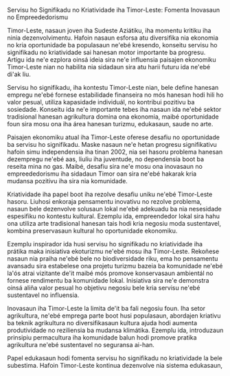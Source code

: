 Servisu ho Signifikadu no Kriatividade iha Timor-Leste: Fomenta Inovasaun no Empreededorismu

Timor-Leste, nasaun joven iha Sudeste Aziátiku, iha momentu kritiku iha ninia dezenvolvimentu. Hafoin nasaun esforsa atu diversifika nia ekonomia no kria oportunidade ba populasaun ne'ebé kresendo, konseitu servisu ho signifikadu no kriatividade sai hanesan motor importante ba progresu. Artigu ida ne'e ezplora oinsá ideia sira ne'e influensia paisajen ekonomiku Timor-Leste nian no habilita nia sidadaun sira atu harii futuru ida ne'ebé di'ak liu.

Servisu ho signifikadu, iha kontestu Timor-Leste nian, bele define hanesan empregu ne'ebé fornese estabilidade finanseira no mós hanesan hodi hili ho valor pesual, utiliza kapasidade individuál, no kontribui pozitivu ba sosiedade. Konseitu ida ne'e importante tebes iha nasaun ida ne'ebé sektor tradisional hanesan agrikultura domina ona ekonomia, maibé oportunidade foun sira mosu ona iha área hanesan turizmu, edukasaun, saude no arte.

Paisajen ekonomiku atual iha Timor-Leste oferese desafiu no oportunidade ba servisu ho signifikadu. Maske nasaun ne'e hetan progresu signifikativu hafoin simu independensia iha tinan 2002, nia sei hasoru problema hanesan dezempregu ne'ebé aas, liuliu iha juventude, no dependensia boot ba reseita mina no gas. Maibé, desafiu sira ne'e mosu ona inovasaun no empreededorismu iha sidadaun Timor oan sira ne'ebé hakarak kria mudansa pozitivu iha sira nia komunidade.

Kriatividade iha papel boot iha rezolve desafiu uniku ne'ebé Timor-Leste hasoru. Liuhosi enkoraja pensamentu inovativu no rezolve problema, nasaun bele dezenvolve solusaun lokal ne'ebé adekuadu ba nia nesesidade espesifiku no kontestu kultural. Ezemplu ida, empreendedor lokal sira hahu ona utiliza arte tradisional hanesan tais hodi kria negosiu moda sustentavel, kombina preservasaun kultural ho oportunidade ekonomiku.

Ezemplu inspirador ida husi servisu ho signifikadu no kriatividade iha prátika maka inisiativa ekoturizmu ne'ebé mosu iha Timor-Leste. Rekoñese nasaun nia praiha ne'ebé bele no biodiversidade riku, ema ho pensamentu avansadu sira estabelese ona projetu turizmu bazeia ba komunidade ne'ebé la'ós atrai vizitante de'it maibé mós promove konservasaun ambientál no fornese rendimentu ba komunidade lokal. Inisiativa sira ne'e demonstra oinsá aliña valor pesual ho objetivu negosiu bele kria servisu ne'ebé sustentavel no influensia.

Inovasaun iha Timor-Leste la limita de'it ba fali negosiu foun. Iha setor agrikultura, ne'ebé emprega parte boot husi populasaun, abordajen kriativu ba teknik agrikultura no diversifikasaun kultura ajuda hodi aumenta produtividade no reziliensia ba mudansa klimátika. Ezemplu ida, introduzaun prinsipiu permacultura iha komunidade balun hodi promove pratika agrikultura ne'ebé sustentavel no seguransa ai-han.

Papel edukasaun hodi fomenta servisu ho signifikadu no kriatividade la bele subestima. Hafoin Timor-Leste kontinua dezenvolve nia sistema edukasaun,